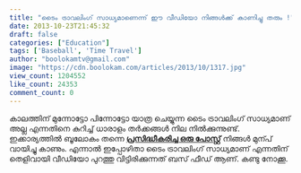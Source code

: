 ```yaml
---
title: "ടൈം ട്രാവലിംഗ് സാധ്യമാണെന്ന് ഈ വീഡിയോ നിങ്ങള്‍ക്ക് കാണിച്ചു തരും !"
date: 2013-10-23T21:45:32
draft: false
categories: ["Education"]
tags: ['Baseball', 'Time Travel']
author: "boolokamtv@gmail.com"
image: "https://cdn.boolokam.com/articles/2013/10/1317.jpg"
view_count: 1204552
like_count: 24353
comment_count: 0
---
```


കാലത്തിന് മുന്നോട്ടോ പിന്നോട്ടോ യാത്ര ചെയ്യുന്ന ടൈം ട്രാവലിംഗ് സാധ്യമാണ് അല്ല എന്നതിനെ കുറിച്ച് ധാരാളം തര്‍ക്കങ്ങള്‍ നില നില്‍ക്കുന്നുണ്ട്. ഇക്കാര്യത്തില്‍ ബൂലോകം തന്നെ [**പ്രസിദ്ധീകരിച്ച ഒരു പോസ്റ്റ്‌**](https://wordpress-972788-3403151.cloudwaysapps.com/archives/116150) നിങ്ങള്‍ മുന്പ് വായിച്ചു കാണും. എന്നാല്‍ ഇപ്പോഴിതാ ടൈം ട്രാവലിംഗ് സാധ്യമാണ് എന്നതിന് തെളിവായി വീഡിയോ പുറത്തു വിട്ടിരിക്കുന്നത് ബസ് ഫീഡ് ആണ്. കണ്ടു നോക്കൂ. 
